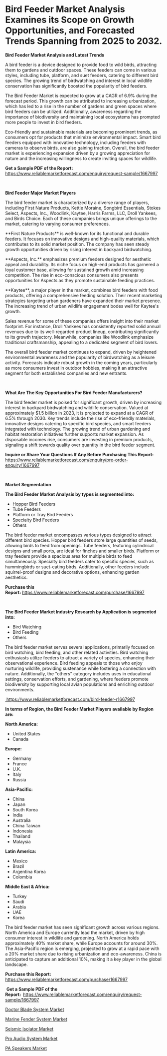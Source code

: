 <p><h1>Bird Feeder Market Analysis Examines its Scope on Growth Opportunities, and Forecasted Trends Spanning from 2025 to 2032.</h1></p><p><strong>Bird Feeder Market Analysis and Latest Trends</strong></p>
<p><p>A bird feeder is a device designed to provide food to wild birds, attracting them to gardens and outdoor spaces. These feeders can come in various styles, including tube, platform, and suet feeders, catering to different bird species. The growing trend of birdwatching and interest in local wildlife conservation has significantly boosted the popularity of bird feeders.</p><p>The Bird Feeder Market is expected to grow at a CAGR of 6.9% during the forecast period. This growth can be attributed to increasing urbanization, which has led to a rise in the number of gardens and green spaces where bird feeders can be utilized. Additionally, awareness regarding the importance of biodiversity and maintaining local ecosystems has prompted more people to invest in bird feeders. </p><p>Eco-friendly and sustainable materials are becoming prominent trends, as consumers opt for products that minimize environmental impact. Smart bird feeders equipped with innovative technology, including feeders with cameras to observe birds, are also gaining traction. Overall, the bird feeder market is experiencing expansion driven by a growing appreciation for nature and the increasing willingness to create inviting spaces for wildlife.</p></p>
<p><strong>Get a Sample PDF of the Report:&nbsp;</strong> <a href="https://www.reliablemarketforecast.com/enquiry/request-sample/1667997?utm_campaign=1890&utm_medium=2&utm_source=Github&utm_content=ia&utm_term=06032025&utm_id=bird-feeder">https://www.reliablemarketforecast.com/enquiry/request-sample/1667997</a></p>
<p>&nbsp;</p>
<p><strong>Bird Feeder Major Market Players</strong></p>
<p><p>The bird feeder market is characterized by a diverse range of players, including First Nature Products, Kettle Moraine, Songbird Essentials, Stokes Select, Aspects, Inc., Woodlink, Kaytee, Harris Farms, LLC, Droll Yankees, and Birds Choice. Each of these companies brings unique offerings to the market, catering to varying consumer preferences.</p><p>**First Nature Products** is well-known for its functional and durable feeders. It focuses on innovative designs and high-quality materials, which contributes to its solid market position. The company has seen steady growth opportunities driven by rising interest in backyard birdwatching.</p><p>**Aspects, Inc.** emphasizes premium feeders designed for aesthetic appeal and durability. Its niche focus on high-end products has garnered a loyal customer base, allowing for sustained growth amid increasing competition. The rise in eco-conscious consumers also presents opportunities for Aspects as they promote sustainable feeding practices.</p><p>**Kaytee**, a major player in the market, combines bird feeders with food products, offering a comprehensive feeding solution. Their recent marketing strategies targeting urban gardeners have expanded their market presence. The increasing trend of urban wildlife engagement bodes well for Kaytee's growth.</p><p>Sales revenue for some of these companies offers insight into their market footprint. For instance, Droll Yankees has consistently reported solid annual revenues due to its well-regarded product lineup, contributing significantly to its growth trajectory. Meanwhile, companies like Woodlink emphasize traditional craftsmanship, appealing to a dedicated segment of bird lovers.</p><p>The overall bird feeder market continues to expand, driven by heightened environmental awareness and the popularity of birdwatching as a leisure activity. Forecasts indicate robust growth in the coming years, particularly as more consumers invest in outdoor hobbies, making it an attractive segment for both established companies and new entrants.</p></p>
<p>&nbsp;</p>
<p><strong>What Are The Key Opportunities For Bird Feeder Manufacturers?</strong></p>
<p><p>The bird feeder market is poised for significant growth, driven by increasing interest in backyard birdwatching and wildlife conservation. Valued at approximately $1.5 billion in 2023, it is projected to expand at a CAGR of 6.5% through 2030. Key trends include the rise of eco-friendly materials, innovative designs catering to specific bird species, and smart feeders integrated with technology. The growing trend of urban gardening and habitat restoration initiatives further supports market expansion. As disposable incomes rise, consumers are investing in premium products, signaling a shift towards quality over quantity in the bird feeder segment.</p></p>
<p><strong>Inquire or Share Your Questions If Any Before Purchasing This Report:</strong> <a href="https://www.reliablemarketforecast.com/enquiry/pre-order-enquiry/1667997?utm_campaign=1890&utm_medium=2&utm_source=Github&utm_content=ia&utm_term=06032025&utm_id=bird-feeder">https://www.reliablemarketforecast.com/enquiry/pre-order-enquiry/1667997</a></p>
<p>&nbsp;</p>
<p><strong>Market Segmentation</strong></p>
<p><strong>The Bird Feeder Market Analysis by types is segmented into:</strong></p>
<p><ul><li>Hopper Bird Feeders</li><li>Tube Feeders</li><li>Platform or Tray Bird Feeders</li><li>Specialty Bird Feeders</li><li>Others</li></ul></p>
<p><p>The bird feeder market encompasses various types designed to attract different bird species. Hopper bird feeders store large quantities of seeds, allowing birds to feed from openings. Tube feeders, featuring cylindrical designs and small ports, are ideal for finches and smaller birds. Platform or tray feeders provide a spacious area for multiple birds to feed simultaneously. Specialty bird feeders cater to specific species, such as hummingbirds or suet-eating birds. Additionally, other feeders include squirrel-proof designs and decorative options, enhancing garden aesthetics.</p></p>
<p><strong>Purchase this Report:&nbsp;</strong><a href="https://www.reliablemarketforecast.com/purchase/1667997?utm_campaign=1890&utm_medium=2&utm_source=Github&utm_content=ia&utm_term=06032025&utm_id=bird-feeder">https://www.reliablemarketforecast.com/purchase/1667997</a></p>
<p>&nbsp;</p>
<p><strong>The Bird Feeder Market Industry Research by Application is segmented into:</strong></p>
<p><ul><li>Bird Watching</li><li>Bird Feeding</li><li>Others</li></ul></p>
<p><p>The bird feeder market serves several applications, primarily focused on bird watching, bird feeding, and other related activities. Bird watching enthusiasts utilize feeders to attract a variety of species, enhancing their observational experience. Bird feeding appeals to those who enjoy nurturing wildlife, providing sustenance while fostering a connection with nature. Additionally, the "others" category includes uses in educational settings, conservation efforts, and gardening, where feeders promote biodiversity by supporting local avian populations and enriching outdoor environments.</p></p>
<p><a href="https://www.reliablemarketforecast.com/bird-feeder-r1667997?utm_campaign=1890&utm_medium=2&utm_source=Github&utm_content=ia&utm_term=06032025&utm_id=bird-feeder">&nbsp;https://www.reliablemarketforecast.com/bird-feeder-r1667997</a></p>
<p><strong>In terms of Region, the Bird Feeder Market Players available by Region are:</strong></p>
<p>
    <p> <strong> North America: </strong>
        <ul>
            <li>United States</li>
            <li>Canada</li>
        </ul>
        </p> 
    <p> <strong> Europe: </strong>
        <ul>
            <li>Germany</li>
            <li>France</li>
            <li>U.K.</li>
            <li>Italy</li>
            <li>Russia</li>
        </ul>
        </p> 
    <p> <strong> Asia-Pacific: </strong>
        <ul>
            <li>China</li>
            <li>Japan</li>
            <li>South Korea</li>
            <li>India</li>
            <li>Australia</li>
            <li>China Taiwan</li>
            <li>Indonesia</li>
            <li>Thailand</li>
            <li>Malaysia</li>
        </ul>
        </p> 
    <p> <strong> Latin America: </strong>
        <ul>
            <li>Mexico</li>
            <li>Brazil</li>
            <li>Argentina Korea</li>
            <li>Colombia</li>
        </ul>
        </p> 
    <p> <strong> Middle East & Africa: </strong>
        <ul>
            <li>Turkey</li>
            <li>Saudi</li>
            <li>Arabia</li>
            <li>UAE</li>
            <li>Korea</li>
        </ul>
    </p>
    </p>
<p><p>The bird feeder market has seen significant growth across various regions. North America and Europe currently lead the market, driven by high consumer interest in wildlife and gardening. North America holds approximately 40% market share, while Europe accounts for around 30%. The Asia-Pacific region is emerging, projected to grow at a rapid pace with a 20% market share due to rising urbanization and eco-awareness. China is anticipated to capture an additional 10%, making it a key player in the global landscape.</p></p>
<p><strong>Purchase this Report: </strong><a href="https://www.reliablemarketforecast.com/purchase/1667997?utm_campaign=1890&utm_medium=2&utm_source=Github&utm_content=ia&utm_term=06032025&utm_id=bird-feeder">https://www.reliablemarketforecast.com/purchase/1667997</a></p>
<p>&nbsp;<strong>Get a Sample PDF of the Report:&nbsp;&nbsp;</strong><a href="https://www.reliablemarketforecast.com/enquiry/request-sample/1667997?utm_campaign=1890&utm_medium=2&utm_source=Github&utm_content=ia&utm_term=06032025&utm_id=bird-feeder">https://www.reliablemarketforecast.com/enquiry/request-sample/1667997</a></p>
<p><strong></strong></p>
<p><p><a href="https://github.com/iwanesucices/Market-Research-Report-List-1/blob/main/doctor-blade-system-market.md?utm_campaign=1890&utm_medium=2&utm_source=Github&utm_content=ia&utm_term=06032025&utm_id=bird-feeder">Doctor Blade System Market</a></p><p><a href="https://github.com/hatlepigna2s/Market-Research-Report-List-1/blob/main/marine-fender-system-market.md?utm_campaign=1890&utm_medium=2&utm_source=Github&utm_content=ia&utm_term=06032025&utm_id=bird-feeder">Marine Fender System Market</a></p><p><a href="https://github.com/lelahokendo/Market-Research-Report-List-1/blob/main/seismic-isolator-market.md?utm_campaign=1890&utm_medium=2&utm_source=Github&utm_content=ia&utm_term=06032025&utm_id=bird-feeder">Seismic Isolator Market</a></p><p><a href="https://github.com/wantadhagino/Market-Research-Report-List-1/blob/main/pro-audio-system-market.md?utm_campaign=1890&utm_medium=2&utm_source=Github&utm_content=ia&utm_term=06032025&utm_id=bird-feeder">Pro Audio System Market</a></p><p><a href="https://github.com/stunzkocotpv/Market-Research-Report-List-1/blob/main/pa-speakers-market.md?utm_campaign=1890&utm_medium=2&utm_source=Github&utm_content=ia&utm_term=06032025&utm_id=bird-feeder">PA Speakers Market</a></p></p>